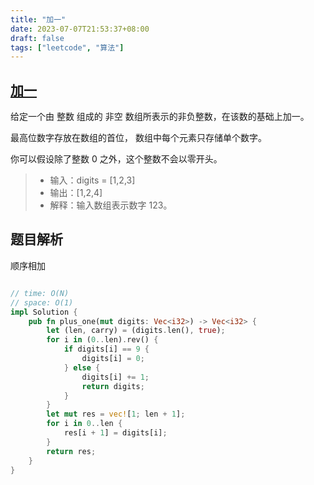 ```yaml
---
title: "加一"
date: 2023-07-07T21:53:37+08:00
draft: false
tags: ["leetcode", "算法"]
---
```


## [加一](https://leetcode.cn/problems/plus-one/)

给定一个由 整数 组成的 非空 数组所表示的非负整数，在该数的基础上加一。

最高位数字存放在数组的首位， 数组中每个元素只存储单个数字。

你可以假设除了整数 0 之外，这个整数不会以零开头。


>- 输入：digits = [1,2,3]
>- 输出：[1,2,4]
>- 解释：输入数组表示数字 123。

## 题目解析

顺序相加
```rust

// time: O(N)
// space: O(1)
impl Solution {
    pub fn plus_one(mut digits: Vec<i32>) -> Vec<i32> {
        let (len, carry) = (digits.len(), true);
        for i in (0..len).rev() {
            if digits[i] == 9 {
                digits[i] = 0;
            } else {
                digits[i] += 1;
                return digits;
            }
        }
        let mut res = vec![1; len + 1];
        for i in 0..len {
            res[i + 1] = digits[i];
        }
        return res;
    }
}

```

